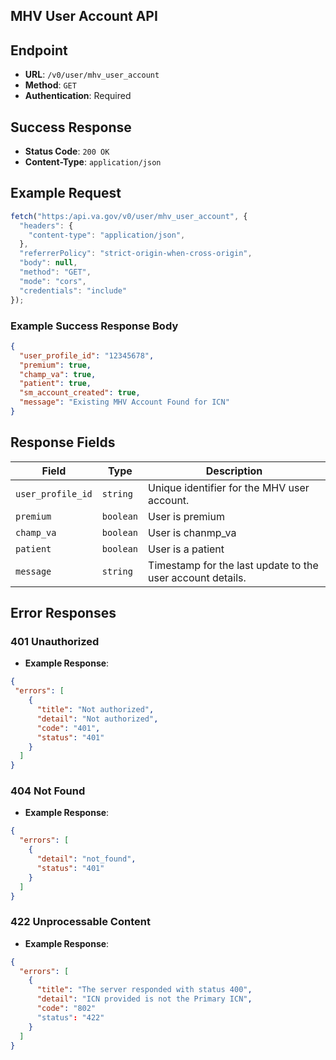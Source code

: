 ## MHV User Account API

## Endpoint

- **URL**: `/v0/user/mhv_user_account`
- **Method**: `GET`
- **Authentication**: Required 

## Success Response

- **Status Code**: `200 OK`
- **Content-Type**: `application/json`

## Example Request
```js
fetch("https:/api.va.gov/v0/user/mhv_user_account", {
  "headers": {
    "content-type": "application/json",
  },
  "referrerPolicy": "strict-origin-when-cross-origin",
  "body": null,
  "method": "GET",
  "mode": "cors",
  "credentials": "include"
});
```

### Example Success Response Body

```json
{
  "user_profile_id": "12345678",
  "premium": true,
  "champ_va": true,
  "patient": true,
  "sm_account_created": true,
  "message": "Existing MHV Account Found for ICN"
}
```

## Response Fields

| Field             | Type      | Description                                                |
| ----------------- | --------- | ---------------------------------------------------------- |
| `user_profile_id` | `string`  | Unique identifier for the MHV user account.                |
| `premium`         | `boolean` | User is premium                                            |
| `champ_va`        | `boolean` | User is chanmp_va                                          |
| `patient`         | `boolean` | User is a patient                                          |
| `message`         | `string`  | Timestamp for the last update to the user account details. |


## Error Responses

### 401 Unauthorized

- **Example Response**:

```json
{
 "errors": [
    {
      "title": "Not authorized",
      "detail": "Not authorized",
      "code": "401",
      "status": "401"
    }
  ]
}
```

### 404 Not Found

- **Example Response**:

```json
{
  "errors": [
    {
      "detail": "not_found",
      "status": "401"
    }
  ]
}
  ```

### 422 Unprocessable Content

- **Example Response**:

```json
{
  "errors": [
    {
      "title": "The server responded with status 400",
      "detail": "ICN provided is not the Primary ICN",
      "code": "802"
      "status": "422"
    }
  ]
}
```

